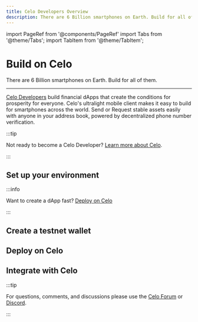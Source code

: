 ```yaml
---
title: Celo Developers Overview
description: There are 6 Billion smartphones on Earth. Build for all of them.
---
```


import PageRef from '@components/PageRef'
import Tabs from '@theme/Tabs';
import TabItem from '@theme/TabItem';

# Build on Celo

There are 6 Billion smartphones on Earth. Build for all of them.

---

[Celo Developers](https://celo.org/developers) build financial dApps that create the conditions for prosperity for everyone. Celo's ultralight mobile client makes it easy to build for smartphones across the world. Send or Request stable assets easily with anyone in your address book, powered by decentralized phone number verification.

:::tip

Not ready to become a Celo Developer? [Learn more about Celo](../../docs/welcome.md).

:::

## Set up your environment

<PageRef url="/developer-resources/using-mac" pageName="Using Mac" />
<PageRef url="/developer-guide/start/develop-on-windows" pageName="Using Windows" />

:::info

Want to create a dApp fast? [Deploy on Celo](/developer-resources/deploy-dapp)

:::

## Create a testnet wallet

<PageRef url="/developer-resources/testnet-wallet" pageName="Set up a Testnet Development Wallet" />

## Deploy on Celo

<PageRef url="/developer-resources/deploy-dapp" pageName="Deploy on Celo" />

## Integrate with Celo

<PageRef url="/developer-guide/integrations" pageName="Integrate with Celo" />

:::tip

For questions, comments, and discussions please use the [Celo Forum](https://forum.celo.org/) or [Discord](https://chat.celo.org/).

:::
